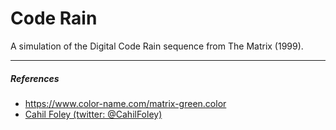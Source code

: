 # Code Rain
A simulation of the Digital Code Rain sequence from The Matrix (1999).

----

##### References
* https://www.color-name.com/matrix-green.color
* [Cahil Foley (twitter: @CahilFoley)](https://codepen.io/cahil/pen/OwEeoe/?editors=0010)
